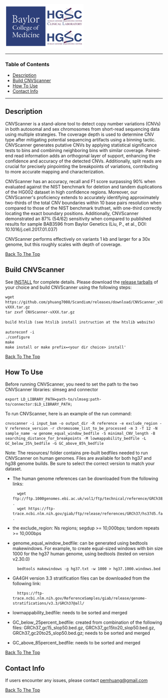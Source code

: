 <img src="images/BCM-HGSC-Logo.png" width=250>

---

### Table of Contents

- [Description](#description)
- [Build CNVScanner](#build-cnvscanner)
- [How To Use](#how-to-use)
- [Contact Info](#Contact-Info)

---

## Description

CNVScanner is a stand-alone tool to detect copy number variations (CNVs) in both autosomal and sex chromosomes from short-read sequencing data using multiple strategies. The coverage depth is used to determine CNV type after mitigating potential sequencing artifacts using a binning tactic. CNVScanner generates putative CNVs by applying statistical significance tests to bins and combining neighboring bins with similar coverage. Paired-end read information adds an orthogonal layer of support, enhancing the confidence and accuracy of the detected CNVs. Additionally, split reads are crucial for precisely pinpointing the breakpoints of variations, contributing to more accurate mapping and characterization.

CNVScanner has an accuracy, recall and F1 score surpassing 90% when evaluated against the NIST benchmark for deletion and tandem duplications of the HG002 dataset in high confidence regions. Moreover, our CNVScanner's proficiency extends to accurately identifying approximately two-thirds of the total CNV boundaries within 10 base pairs resolution when compared to those of the NIST benchmark truthset, with one-third correctly locating the exact boundary positions. Additionally, CNVScanner demonstrated an 87% (54/62) sensitivity when compared to published results for sample BAB3596 from Baylor Genetics (Liu, P., et al., DOI: 10.1016/j.cell.2017.01.037)

CNVScanner performs  effectively on variants 1 kb and larger for a 30x genome, but this roughly scales with depth of coverage. 

[Back To The Top](#Table-of-Contents)

## Build CNVScanner

See [INSTALL](INSTALL) for complete details. Please download the [release tarballs](https://github.com/phuang7008/CNVScanner/releases) of your choice and build CNVScanner using the following steps:

    wget https://github.com/phuang7008/Scandium/releases/download/CNVScanner_vXXX/CNVScanner-vXXX.tar.gz
    tar zxvf CNVScanner-vXXX.tar.gz 

    build htslib (see htslib install instruction at the htslib website)
    
    autoreconf -i
    ./configure
    make
    make install or make prefix=<your dir choice> install'

[Back To The Top](#Table-of-Contents)

## How To Use

Before running CNVScanner, you need to set the path to the two CNVScanner libraries: slmseg and connector

    export LD_LIBRARY_PATH=path-to/slmseg:path-to/connector:$LD_LIBRARY_PATH;

To run CNVScanner, here is an example of the run command: 

    cnvscanner -i input_bam -o output_dir -R reference -e exclude_region -V reference_version -r chromosome_list_to_be_processed -m 3 -T 12 -N sample_name -w genome_equal_window_bedfile -S minimal_CNV_length -B searching_distance_for_breakpoints -M lowmappability_bedfile -L GC_below_25%_bedfile -G GC_above_85%_bedfile

Note: The resources/ folder contains pre-built bedfiles needed to run CNVScanner on human genomes. Files are available for both hg37 and hg38 genome builds. Be sure to select the correct version to match your dataset.

- The human genome references can be downloaded from the following links:

        wget ftp://ftp.1000genomes.ebi.ac.uk/vol1/ftp/technical/reference/GRCh38_reference_genome/GRCh38_full_analysis_set_plus_decoy_hla.fa .
        wget https://ftp-trace.ncbi.nlm.nih.gov/giab/ftp/release/references/GRCh37/hs37d5.fa.gz .

- the exclude_region: Ns regions; segdup >= 10,000bps; tandom repeats >= 10,000bps

- genome_equal_window_bedfile: can be generated using bedtools makewindows. For example, to create equal-sized windows with bin size 1000 for the hg37 human genome, using bedtools (tested on version v2.30.0)

        bedtools makewindows -g hg37.txt -w 1000 > hg37.1000.windows.bed

- GA4GH version 3.3 stratification files can be downloaded from the following link:

        https://ftp-trace.ncbi.nlm.nih.gov/ReferenceSamples/giab/release/genome-stratifications/v3.3/GRCh37@all/

- lowmappability_bedfile: needs to be sorted and merged

- GC_below_25percent_bedfile: created from combination of the following files: GRCh37_gc15_slop50.bed.gz, GRCh37_gc15to20_slop50.bed.gz, GRCh37_gc20to25_slop50.bed.gz; needs to be sorted and merged

- GC_above_85percent_bedfile: needs to be sorted and merged

[Back To The Top](#Table-of-Contents)

## Contact Info

If users encounter any issues, please contact pemhuang@gmail.com

[Back To The Top](#Table-of-Contents)
